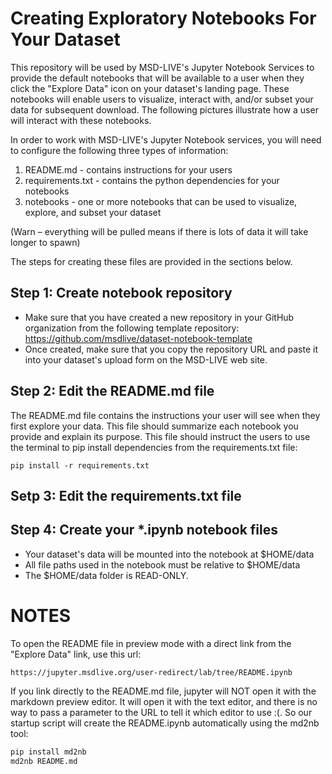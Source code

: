 # Creating Exploratory Notebooks For Your Dataset
This repository will be used by MSD-LIVE's Jupyter Notebook Services to provide the default notebooks that will be available to a user when they click the "Explore Data" icon on your dataset's landing page.  These notebooks will enable users to visualize, interact with, and/or subset your data for subsequent download.  The following pictures illustrate how a user will interact with these notebooks.

In order to work with MSD-LIVE's Jupyter Notebook services, you will need to configure the following three types of information:

1) README.md - contains instructions for your users
2) requirements.txt - contains the python dependencies for your notebooks
3) notebooks - one or more notebooks that can be used to visualize, explore, and subset your dataset

(Warn – everything will be pulled means if there is lots of data it will take longer to spawn)

The steps for creating these files are provided in the sections below.

## **Step 1:**  Create notebook repository
* Make sure that you have created a new repository in your GitHub organization from the following template repository:  <https://github.com/msdlive/dataset-notebook-template>
* Once created, make sure that you copy the repository URL and paste it into your dataset's upload form on the MSD-LIVE web site.

## **Step 2:** Edit the README.md file
The README.md file contains the instructions your user will see when they first explore your data.  This file should summarize each notebook you provide and explain its purpose. This file should instruct the users to use the terminal to pip install dependencies from the requirements.txt file:
```
pip install -r requirements.txt
```


## **Setp 3:** Edit the requirements.txt file

## **Step 4:** Create your *.ipynb notebook files
* Your dataset's data will be mounted into the notebook at $HOME/data
* All file paths used in the notebook must be relative to $HOME/data
* The $HOME/data folder is READ-ONLY.

# NOTES
To open the README file in preview mode with a direct link from the "Explore Data" link, use this url:
```
https://jupyter.msdlive.org/user-redirect/lab/tree/README.ipynb
```
If you link directly to the README.md file, jupyter will NOT open it with the markdown preview editor.  It will open it with the text editor, and there is no way
to pass a parameter to the URL to tell it which editor to use :(.  So our startup script will create the README.ipynb automatically using the md2nb tool:
```bash
pip install md2nb
md2nb README.md
```
